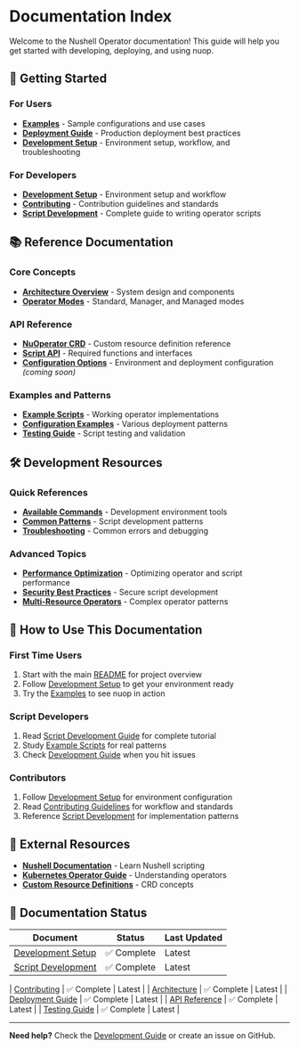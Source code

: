 # Documentation Index

Welcome to the Nushell Operator documentation! This guide will help you get started with developing, deploying, and using nuop.

## 🚀 Getting Started

### For Users
- **[Examples](examples/README.md)** - Sample configurations and use cases
- **[Deployment Guide](DEPLOYMENT.md)** - Production deployment best practices
- **[Development Setup](DEVELOPMENT.md)** - Environment setup, workflow, and troubleshooting

### For Developers  
- **[Development Setup](DEVELOPMENT.md)** - Environment setup and workflow
- **[Contributing](CONTRIBUTING.md)** - Contribution guidelines and standards
- **[Script Development](SCRIPT-DEVELOPMENT.md)** - Complete guide to writing operator scripts

## 📚 Reference Documentation

### Core Concepts
- **[Architecture Overview](ARCHITECTURE.md)** - System design and components
- **[Operator Modes](../README.md#how-it-works)** - Standard, Manager, and Managed modes

### API Reference
- **[NuOperator CRD](api/CRD.md)** - Custom resource definition reference
- **[Script API](SCRIPT-DEVELOPMENT.md#script-api-reference)** - Required functions and interfaces
- **[Configuration Options](api/CONFIG.md)** - Environment and deployment configuration *(coming soon)*

### Examples and Patterns
- **[Example Scripts](../operator/scripts/README.md)** - Working operator implementations
- **[Configuration Examples](examples/README.md)** - Various deployment patterns
- **[Testing Guide](TESTING.md)** - Script testing and validation

## 🛠️ Development Resources

### Quick References
- **[Available Commands](DEVELOPMENT.md#available-tools--scripts)** - Development environment tools
- **[Common Patterns](SCRIPT-DEVELOPMENT.md#common-patterns)** - Script development patterns
- **[Troubleshooting](DEVELOPMENT.md#troubleshooting)** - Common errors and debugging

### Advanced Topics
- **[Performance Optimization](DEPLOYMENT.md#performance-tuning)** - Optimizing operator and script performance
- **[Security Best Practices](SCRIPT-DEVELOPMENT.md#security)** - Secure script development
- **[Multi-Resource Operators](SCRIPT-DEVELOPMENT.md#advanced-topics)** - Complex operator patterns

## 📖 How to Use This Documentation

### First Time Users
1. Start with the main [README](../README.md) for project overview
2. Follow [Development Setup](DEVELOPMENT.md) to get your environment ready
3. Try the [Examples](examples/README.md) to see nuop in action

### Script Developers
1. Read [Script Development Guide](SCRIPT-DEVELOPMENT.md) for complete tutorial
2. Study [Example Scripts](../operator/scripts/README.md) for real patterns
3. Check [Development Guide](DEVELOPMENT.md#troubleshooting) when you hit issues

### Contributors
1. Follow [Development Setup](DEVELOPMENT.md) for environment configuration
2. Read [Contributing Guidelines](CONTRIBUTING.md) for workflow and standards
3. Reference [Script Development](SCRIPT-DEVELOPMENT.md) for implementation patterns

## 🔗 External Resources

- **[Nushell Documentation](https://www.nushell.sh/book/)** - Learn Nushell scripting
- **[Kubernetes Operator Guide](https://kubernetes.io/docs/concepts/extend-kubernetes/operator/)** - Understanding operators
- **[Custom Resource Definitions](https://kubernetes.io/docs/concepts/extend-kubernetes/api-extension/custom-resources/)** - CRD concepts

## 📝 Documentation Status

| Document | Status | Last Updated |
|----------|--------|--------------|
| [Development Setup](DEVELOPMENT.md) | ✅ Complete | Latest |
| [Script Development](SCRIPT-DEVELOPMENT.md) | ✅ Complete | Latest |

| [Contributing](CONTRIBUTING.md) | ✅ Complete | Latest |
| [Architecture](ARCHITECTURE.md) | ✅ Complete | Latest |
| [Deployment Guide](DEPLOYMENT.md) | ✅ Complete | Latest |
| [API Reference](api/CRD.md) | ✅ Complete | Latest |
| [Testing Guide](TESTING.md) | ✅ Complete | Latest |

---

**Need help?** Check the [Development Guide](DEVELOPMENT.md#troubleshooting) or create an issue on GitHub.